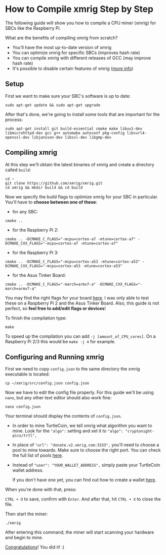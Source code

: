# How to Compile xmrig Step by Step

The following guide will show you how to compile a CPU miner (xmrig) for SBCs like the Raspberry Pi.

What are the benefits of compiling xmrig from scratch?
  - You'll have the most up-to-date version of xmrig
  - You can optimize xmrig for specific SBCs (improves hash rate)
  - You can compile xmrig with different releases of GCC (may improve hash rate)
  - It's possible to disable certain features of xmrig ([more info](https://github.com/xmrig/xmrig/wiki/Ubuntu-Build#additional-cmake-options))
  
## Setup

First we want to make sure your SBC's software is up to date:

```
sudo apt-get update && sudo apt-get upgrade
```

After that's done, we're going to install some tools that are important for the process:

```
sudo apt-get install git build-essential cmake make libuv1-dev libmicrohttpd-dev gcc g++ automake autoconf pkg-config libcurl4-openssl-dev libjansson-dev libssl-dev libgmp-dev
```

## Compiling xmrig

At this step we'll obtain the latest binaries of xmrig and create a directory called `build`:

```
cd ~
git clone https://github.com/xmrig/xmrig.git
cd xmrig && mkdir build && cd build
```

Now we specify the build flags to optimize xmrig for your SBC in particular. You'll have to **choose between one of these**:

* for any SBC:
```
cmake ..
```

* for the Raspberry Pi 2:
```
cmake .. -DCMAKE_C_FLAGS="-mcpu=cortex-a7 -mtune=cortex-a7" -DCMAKE_CXX_FLAGS="-mcpu=cortex-a7 -mtune=cortex-a7"
```

* for the Raspberry Pi 3:
```
cmake .. -DCMAKE_C_FLAGS="-mcpu=cortex-a53 -mtune=cortex-a53" -DCMAKE_CXX_FLAGS="-mcpu=cortex-a53 -mtune=cortex-a53"
```

* for the Asus Tinker Board:
```
cmake .. -DCMAKE_C_FLAGS="-march=armv7-a" -DCMAKE_CXX_FLAGS="-march=armv7-a"

```

You may find the right flags for your board [here](https://gist.github.com/fm4dd/c663217935dc17f0fc73c9c81b0aa845).
I was only able to test these on a Raspberry Pi 2 and the Asus Tinker Board. Also, this guide is not perfect, so **feel free to add/edit flags or devices**!

To finish the compilation type:

```
make
```

To speed up the compilation you can add `-j [amount_of_CPU_cores]`. On a Raspberry Pi 2/3 this would be `make -j 4` for example.

## Configuring and Running xmrig

First we need to copy `config.json` to the same directory the xmrig executable is located:

```
cp ~/xmrig/src/config.json config.json
```

Now we have to edit the config file properly. For this guide we'll be using `nano`, but any other text editor should also work fine:

```
nano config.json
```

Your terminal should display the contents of `config.json`. 

* In order to mine TurtleCoin, we tell xmrig what algorithm you want to mine. Look for the `"algo":` setting and set it to `"algo": "cryptonight-pico/trtl",`

* In place of `"url": "donate.v2.xmrig.com:3333",` you'll need to choose a pool to mine towards. Make sure to choose the right port. You can check the full list of pools [here](https://github.com/turtlecoin/turtlecoin/wiki/pools).

* Instead of `"user": "YOUR_WALLET_ADDRESS",` simply paste your TurtleCoin wallet address.

  If you don't have one yet, you can find out how to create a wallet [here](https://github.com/turtlecoin/turtlecoin/wiki/Making-a-Wallet).

When you're done with that, press: 

`CTRL + O` to save, confirm with `Enter`. And after that, hit `CTRL + X` to close the file.

Then start the miner:

```
./xmrig
```

After entering this command, the miner will start scanning your hardware and begin to mine.

[Congratulations](https://www.youtube.com/watch?v=SC4xMk98Pdc)! You did it! :)

